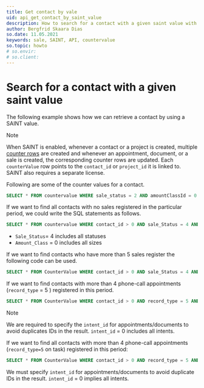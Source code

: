 ```yaml
---
title: Get contact by vale 
uid: api_get_contact_by_saint_value
description: How to search for a contact with a given saint value with raw SQL.
author: Bergfrid Skaara Dias
so.date: 11.05.2021
keywords: sale, SAINT, API, countervalue
so.topic: howto
# so.envir:
# so.client:
---
```


# Search for a contact with a given saint value

The following example shows how we can retrieve a contact by using a SAINT value.

> [!NOTE]
> When SAINT is enabled, whenever a contact or a project is created, multiple [counter rows][2] are created and whenever an appointment, document, or a sale is created, the corresponding counter rows are updated. Each `counterValue` row points to the `contact_id` or `project_id` it is linked to. SAINT also requires a separate license.

Following are some of the counter values for a contact.

```SQL
SELECT * FROM countervalue WHERE sale_status = 2 AND amountClassId = 0 AND totalReg > 2
```

If we want to find all contacts with no sales registered in the particular period, we could write the SQL statements as follows.

```SQL
SELECT * FROM countervalue WHERE contact_id > 0 AND sale_Status = 4 AND amountClassId = 0 AND totalRegInPeriod = 0
```

* `Sale_Status`= 4 includes all statuses
* `Amount_Class` = 0 includes all sizes

If we want to find contacts who have more than 5 sales register the following code can be used.

```SQL
SELECT * FROM CounterValue WHERE contact_id > 0 AND sale_Status = 4 AND amountClassId = 0 AND totalReg > 5
```

If we want to find contacts with more than 4 phone-call appointments (`record_type` = 5 ) registered in this period.

```SQL
SELECT * FROM CounterValue WHERE contact_id > 0 AND record_type = 5 AND direction > 0 AND intent_id = 0 AND totalReg > 4
```

> [!NOTE]
> We are required to specify the `intent_id` for appointments/documents to avoid duplicates IDs in the result. `intent_id` = 0 includes all intents.

If we want to find all contacts with more than 4 phone-call appointments (`record_type=5` on task) registered in this period:

```SQL
SELECT * FROM CounterValue WHERE contact_id > 0 AND record_type = 5 AND direction > 0 AND intent_id = 0 AND totalReg > 4
```

We must specify `intent_id` for appointments/documents to avoid duplicate IDs in the result. `intent_id` = 0 implies all intents.

<!-- Referenced links -->
[1]:  ../../../../../database/docs/tables/countervalue.md
[2]: ../counters.md
